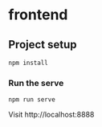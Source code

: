 # frontend

## Project setup
```
npm install
```

### Run the serve
```
npm run serve
```

Visit http://localhost:8888